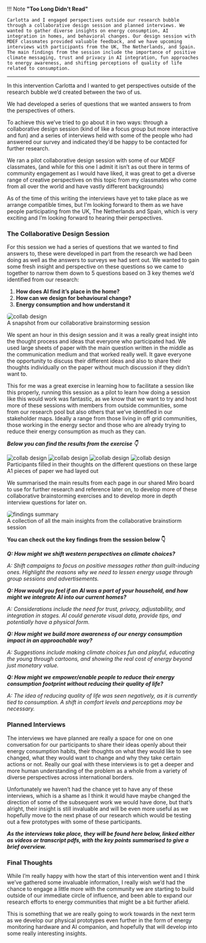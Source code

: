 
!!! Note **"Too Long Didn't Read"**

    Carlotta and I engaged perspectives outside our research bubble through a collaborative design session and planned interviews. We wanted to gather diverse insights on energy consumption, AI integration in homes, and behavioral changes. Our design session with MDEF classmates provided valuable feedback, and we have upcoming interviews with participants from the UK, The Netherlands, and Spain. The main findings from the session include the importance of positive climate messaging, trust and privacy in AI integration, fun approaches to energy awareness, and shifting perceptions of quality of life related to consumption.

---

In this intervention Carlotta and I wanted to get perspectives outside of the research bubble we’d created between the two of us. 

We had developed a series of questions that we wanted answers to from the perspectives of others. 

To achieve this we’ve tried to go about it in two ways: through a collaborative design session (kind of like a focus group but more interactive and fun) and a series of interviews held with some of the people who had answered our survey and indicated they’d be happy to be contacted for further research. 

We ran a pilot collaborative design session with some of our MDEF classmates, (and while for this one I admit it isn’t as out there in terms of community engagement as I would have liked, it was great to get a diverse range of creative perspectives on this topic from my classmates who come from all over the world and have vastly different backgrounds) 

As of the time of this writing the interviews have yet to take place as we arrange compatible times, but I’m looking forward to them as we have people participating from the UK, The Netherlands and Spain, which is very exciting and I’m looking forward to hearing their perspectives. 

### The Collaborative Design Session

For this session we had a series of questions that we wanted to find answers to, these were developed in part from the research we had been doing as well as the answers to surveys we had sent out. We wanted to gain some fresh insight and perspective on these questions so we came to together to narrow them down to 5 questions based on 3 key themes we’d identified from our research:

1. **How does AI find it’s place in the home?**
2. **How can we design for behavioural change?**
3. **Energy consumption and how understand it**

<img src="../images//18. Design Studio 02 Term 2/03. Third Intervention_Collaborative Design & Interviews/collaborative design session 1.jpg" alt="collab design" style="border-radius: 5px;">
<figcaption> A snapshot from our collaborative brainstorming session</figcaption>


We spent an hour in this design session and it was a really great insight into the thought process and ideas that everyone who participated had. We used large sheets of paper with the main question written in the middle as the communication medium and that worked really well. It gave everyone the opportunity to discuss their different ideas and also to share their thoughts individually on the paper without much discussion if they didn’t want to. 

This for me was a great exercise in learning how to facilitate a session like this properly, running this session as a pilot to learn how doing a session like this would work was fantastic, as we know that we want to try and host more of these sessions with members from outside communities, some from our research pool but also others that we’ve identified in our stakeholder maps. Ideally a range from those living in off grid communities, those working in the energy sector and those who are already trying to reduce their energy consumption as much as they can. 

***Below you can find the results from the exercise 👇***

<div class="image-grid">
  <img src="../images/18. Design Studio 02 Term 2/03. Third Intervention_Collaborative Design & Interviews/collaborative-design-session-page-10.png" class="grid-item" alt="collab design">
  <img src="../images/18. Design Studio 02 Term 2/03. Third Intervention_Collaborative Design & Interviews/collaborative-design-session-page-11.png" class="grid-item" alt="collab design">
  <img src="../images/18. Design Studio 02 Term 2/03. Third Intervention_Collaborative Design & Interviews/collaborative-design-session-page-13.png" class="grid-item" alt="collab design">
  <img src="../images/18. Design Studio 02 Term 2/03. Third Intervention_Collaborative Design & Interviews/collaborative-design-session-page-6.png" class="grid-item" alt="collab design">
  <!-- Add more images as needed -->
</div>
<figcaption> Participants filled in their thoughts on the different questions on these large A1 pieces of paper we had layed out</figcaption>


We summarised the main results from each page in our shared Miro board to use for further research and reference later on, to develop more of these collaborative brainstorming exercises and to develop more in depth interview questions for later on. 


<img src="../images/18. Design Studio 02 Term 2/03. Third Intervention_Collaborative Design & Interviews/findings summary.png" alt="findings summary" style="border-radius: 5px;">
<figcaption> A collection of all the main insights from the collaborative brainstiorm session</figcaption>


**You can check out the key findings from the session below 👇**

***Q: How might we shift western perspectives on climate choices?***

*A: Shift campaigns to focus on positive messages rather than guilt-inducing ones. Highlight the reasons why we need to lessen energy usage through  group sessions and advertisements.*

***Q: How would you feel if an AI was a part of your household, and how might we integrate AI into our current homes?***

*A: Considerations include the need for trust, privacy, adjustability, and integration in stages. AI could generate visual data, provide tips, and  potentially have a physical form.*

***Q: How might we build more awareness of our energy consumption impact in an approachable way?*** 

*A: Suggestions include making climate choices fun and playful, educating the young through cartoons, and showing the real cost of energy beyond  just monetary value.*

***Q: How might we empower/enable people to reduce their energy consumption footprint without reducing their quality of life?***

*A: The idea of reducing quality of life was seen negatively, as it is currently tied to consumption. A shift in comfort levels and perceptions  may be necessary.*

### Planned Interviews

The interviews we have planned are really a space for one on one conversation for our participants to share their ideas openly about their energy consumption habits, their thoughts on what they would like to see changed, what they would want to change and why they take certain actions or not. Really our goal with these interviews is to get a deeper and more human understanding of the problem as a whole from a variety of diverse perspectives across international borders. 

Unfortunately we haven’t had the chance yet to have any of these interviews, which is a shame as I think it would have maybe changed the direction of some of the subsequent work we would have done, but that’s alright, their insight is still invaluable and will be even more useful as we hopefully move to the next phase of our research which would be testing out a few prototypes with some of these participants. 

***As the interviews take place, they will be found here below, linked either as videos or transcript pdfs, with the key points summarised to give a brief overview.***

### Final Thoughts

While I’m really happy with how the start of this intervention went and I think we’ve gathered some invaluable information, I really wish we’d had the chance to engage a little more with the community we are starting to build outside of our immediate circle of influence, and been able to expand our research efforts to energy communities that might be a bit further afield. 

This is something that we are really going to work towards in the next term as we develop our physical prototypes even further in the form of energy monitoring hardware and AI companion, and hopefully that will develop into some really interesting insights.